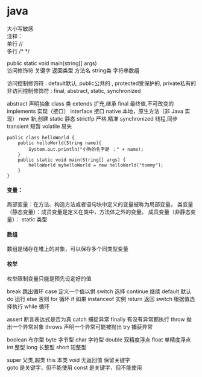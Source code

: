 # java
大小写敏感  
注释：  
单行 //  
多行 /* */  

public static void main(string[] args)  
访问修饰符 关键字 返回类型 方法名 string类 字符串数组  

访问控制修饰符 : default默认, public公共的 , protected受保护的, private私有的
非访问控制修饰符 : final, abstract, static, synchronized

abstract	声明抽象
class	类
extends	扩充,继承
final	最终值,不可改变的
implements	实现（接口）
interface	接口
native	本地，原生方法（非 Java 实现）
new	新,创建
static	静态
strictfp	严格,精准
synchronized	线程,同步
transient	短暂
volatile	易失
```
public class helloWorld {
    public helloWorld(String name){
        System.out.println("小狗的名字是 ：" + name);
    }
    public static void main(String[] args) {
        helloWorld myhelloWorld = new helloWorld("tommy");
    }
}
```
#### 变量：
局部变量：在方法、构造方法或者语句块中定义的变量被称为局部变量。
类变量（静态变量）：成员变量是定义在类中，方法体之外的变量。
成员变量（非静态变量）： static 类型

#### 数组
数组是储存在堆上的对象，可以保存多个同类型变量

#### 枚举
枚举限制变量只能是预先设定好的值


break	跳出循环
case	定义一个值以供 switch 选择
continue	继续
default	默认
do	运行
else	否则
for	循环
if	如果
instanceof	实例
return	返回
switch	根据值选择执行
while	循环

assert	断言表达式是否为真
catch	捕捉异常
finally	有没有异常都执行
throw	抛出一个异常对象
throws	声明一个异常可能被抛出
try	捕获异常

boolean	布尔型
byte	字节型
char	字符型
double	双精度浮点
float	单精度浮点
int	整型
long	长整型
short	短整型

super	父类,超类
this	本类
void	无返回值
保留关键字	
goto	是关键字，但不能使用
const	是关键字，但不能使用
